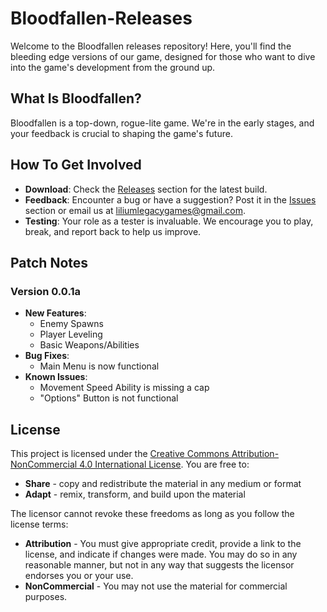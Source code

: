 # Bloodfallen-Releases
Welcome to the Bloodfallen releases repository! Here, you'll find the bleeding edge versions of our game, designed for those who want to dive into the game's development from the ground up.
## What Is Bloodfallen?
Bloodfallen is a top-down, rogue-lite game. We're in the early stages, and your feedback is crucial to shaping the game's future.
## How To Get Involved
- **Download**:  Check the [Releases](https://github.com/Lilium-Legacy-Games/bloodfallen-releases/releases) section for the latest build.
- **Feedback**: Encounter a bug or have a suggestion? Post it in the [Issues](https://github.com/Lilium-Legacy-Games/bloodfallen-releases/issues) section or email us at [liliumlegacygames@gmail.com](mailto:liliumlegacygames@gmail.com).
- **Testing**: Your role as a tester is invaluable. We encourage you to play, break, and report back to help us improve.

## Patch Notes
### Version 0.0.1a
- **New Features**:
  - Enemy Spawns
  - Player Leveling
  - Basic Weapons/Abilities
- **Bug Fixes**:
  - Main Menu is now functional
- **Known Issues**:
  - Movement Speed Ability is missing a cap
  - "Options" Button is not functional
## License
This project is licensed under the [Creative Commons Attribution-NonCommercial 4.0 International License](https://creativecommons.org/licenses/by-nc/4.0/). You are free to:
- **Share** - copy and redistribute the material in any medium or format 
- **Adapt** - remix, transform, and build upon the material

The licensor cannot revoke these freedoms as long as you follow the license terms:
- **Attribution** - You must give appropriate credit, provide a link to the license, and indicate if changes were made. You may do so in any reasonable manner, but not in any way that suggests the licensor endorses you or your use.
- **NonCommercial** - You may not use the material for commercial purposes.
